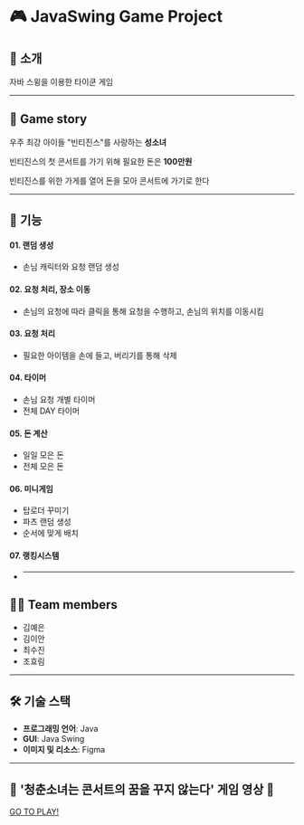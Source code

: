 # 🎮 JavaSwing Game Project

## 📖 소개

자바 스윙을 이용한 타이쿤 게임

---

## 🎤 Game story

우주 최강 아이들 "빈티진스"를 사랑하는 **성소녀**

빈티진스의 첫 콘서트를 가기 위해 필요한 돈은 **100만원**

빈티진스를 위한 가게를 열어 돈을 모아 콘서트에 가기로 한다

---

## 🚀 기능

#### 01. 랜덤 생성
- 손님 캐릭터와 요청 랜덤 생성

#### 02. 요청 처리, 장소 이동
- 손님의 요청에 따라 클릭을 통해 요청을 수행하고, 손님의 위치를 이동시킴

#### 03. 요청 처리
- 필요한 아이템을 손에 들고, 버리기를 통해 삭제

#### 04. 타이머
- 손님 요청 개별 타이머
- 전체 DAY 타이머

#### 05. 돈 계산
- 일일 모은 돈
- 전체 모은 돈

#### 06. 미니게임
- 탑로더 꾸미기
- 파츠 랜덤 생성
- 순서에 맞게 배치

#### 07. 랭킹시스템
-
  ---
  
## 👩‍💻 Team members

- 김예은
- 김이안
- 최수진
- 조효림

---

## 🛠️ 기술 스택

- **프로그래밍 언어**: Java
- **GUI**: Java Swing
- **이미지 및 리소스**: Figma

---
## 👾 '청춘소녀는 콘서트의 꿈을 꾸지 않는다' 게임 영상 👾
[GO TO PLAY!](https://www.youtube.com/watch?v=KyCikSzB6Zs)
